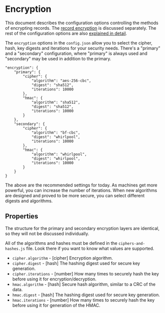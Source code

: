 Encryption
==========

This document describes the configuration options controlling the methods of encrypting records.  The [record encryption](record-encryption.md) is discussed separately.  The rest of the configuration options are also [explained in detail](config.md).

The `encryption` options in the `config.json` allow you to select the cipher, hash, key digests and iterations for your security needs.  There's a "primary" and a "secondary" configuration, where "primary" is always used and "secondary" may be used in addition to the primary.

    "encryption": {
        "primary": {
            "cipher": {
                "algorithm": "aes-256-cbc",
                "digest": "sha512",
                "iterations": 10000
            },
            "hmac": {
                "algorithm": "sha512",
                "digest": "sha512",
                "iterations": 10000
            }
        },
        "secondary": {
            "cipher": {
                "algorithm": "bf-cbc",
                "digest": "whirlpool",
                "iterations": 10000
            },
            "hmac": {
                "algorithm": "whirlpool",
                "digest": "whirlpool",
                "iterations": 10000
            }
        }
    }

The above are the recommended settings for today.  As machines get more powerful, you can increase the number of iterations.  When new algorithms are designed and proved to be more secure, you can select different digests and algorithms.

Properties
----------

The structure for the primary and secondary encryption layers are identical, so they will not be discussed individually.

All of the algorithms and hashes must be defined in the `ciphers-and-hashes.js` file.  Look there if you want to know what values are supported.

* `cipher.algorithm` - [cipher] Encryption algorithm.
* `cipher.digest` - [hash] The hashing digest used for secure key generation.
* `cipher.iterations` - [number] How many times to securely hash the key before using it for encryption/decryption.
* `hmac.algorithm` - [hash] Secure hash algorithm, similar to a CRC of the data.
* `hmac.digest` - [hash] The hashing digest used for secure key generation.
* `hmac.iterations` - [number] How many times to securely hash the key before using it for generation of the HMAC.
